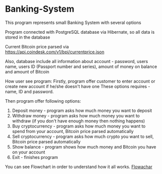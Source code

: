 # Banking-System
This program represents small Banking System with several options

Program connected with PostgreSQL database via Hibernate, so all data is stored in the database

Current Bitcoin price parsed via https://api.coindesk.com/v1/bpi/currentprice.json

Also, database include all information about account - password, users name, 
users ID (Passport number and series), amount of money on balance and amount of Bitcoin

How user see program:
Firstly, program offer customer to enter account or create new account if he/she doesn't have one
These options requires - name, ID and password. 

Then program offer following options:
1) Deposit money - program asks how much money you want to deposit
2) Withdraw money - program asks how much money you want to withdraw (if you don't have enough money then nothing happens)
3) Buy cryptocurrency - program asks how much money you want to spend from your account, Bitcoin price parsed automatically
4) Sell cryptocurrency - program asks how much crypto you want to sell, Bitcoin price parsed automatically
5) Show balance - program shows how much money and Bitcoin you have on your account
6) Exit - finishes program

You can see Flowchart in order to understand how it all works. [Flowachar](Flowchart.jpg)

